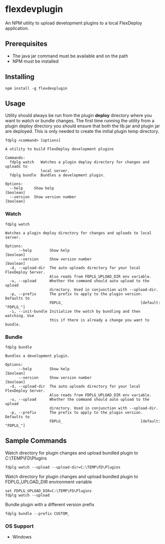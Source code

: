 # flexdevplugin
An NPM utility to upload development plugins to a local FlexDeploy application.

## Prerequisites
* The java jar command must be available and on the path
* NPM must be installed

## Installing
```
npm install -g flexdevplugin
```

## Usage
Utility should always be run from the plugin **deploy** directory where you want to watch or bundle changes.
The first time running the utility from a plugin deploy directory you should ensure that both the lib.jar and plugin jar are deployed. This is only needed to create the initial plugin temp directory.
```
fdplg <command> [options]

A utility to build FlexDeploy development plugins

Commands:
  fdplg watch   Watches a plugin deploy directory for changes and uploads to
                local server.
  fdplg bundle  Bundles a development plugin.

Options:
  --help     Show help                                                 [boolean]
  --version  Show version number                                       [boolean]
```
### Watch
```
fdplg watch

Watches a plugin deploy directory for changes and uploads to local server.

Options:
      --help        Show help                                          [boolean]
      --version     Show version number                                [boolean]
  -d, --upload-dir  The auto uploads directory for your local FlexDeploy Server.
                    Also reads from FDPLG_UPLOAD_DIR env variable.
  -u, --upload      Whether the command should auto upload to the upload
                    directory. Used in conjunction with --upload-dir.
  -p, --prefix      The prefix to apply to the plugin version. Defaults to
                    FDPLG_                                   [default: "FDPLG_"]
  -i, --init-bundle Initialize the watch by bundling and then watching. Use
                    this if there is already a change you want to bundle.
```
### Bundle
```
fdplg bundle

Bundles a development plugin.

Options:
      --help        Show help                                          [boolean]
      --version     Show version number                                [boolean]
  -d, --upload-dir  The auto uploads directory for your local FlexDeploy Server.
                    Also reads from FDPLG_UPLOAD_DIR env variable.
  -u, --upload      Whether the command should auto upload to the upload
                    directory. Used in conjunction with --upload-dir.
  -p, --prefix      The prefix to apply to the plugin version. Defaults to
                    FDPLG_                                   [default: "FDPLG_"]
```
## Sample Commands
Watch directory for plugin changes and upload bundled plugin to C:\TEMP\FD\Plugins
```
fdplg watch --upload --upload-dir=C:\TEMP\FD\Plugins
```
Watch directory for plugin changes and upload bundled plugin to FDPLG_UPLOAD_DIR environment variable
```
set FDPLG_UPLOAD_DIR=C:\TEMP\FD\Plugins
fdplg watch --upload
```
Bundle plugin with a different version prefix
```
fdplg bundle --prefix CUSTOM_
```
### OS Support
* Windows